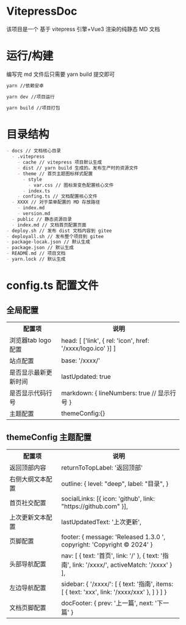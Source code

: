 # VitepressDoc

该项目是一个 基于 vitepress 引擎+Vue3 渲染的纯静态 MD 文档

# 运行/构建

编写完 md 文件后只需要 yarn build 提交即可

```markdown
yarn //依赖安卓

yarn dev //项目运行

yarn build //项目打包
```

# 目录结构

```markdown
- docs // 文档核心目录
  - .vitepress
    - cache // vitepress 项目默认生成
    - dist // yarn build 生成的。发布生产时的资源文件
    - theme // 首页主题图标样式配置
      - style
        - var.css // 图标渐变色配置核心文件
      - index.ts
    - confing.ts // 文档配置核心文件
  - XXXX // 对于菜单配置的 MD 存放路径
    - index.md
    - version.md
  - public // 静态资源目录
  - index.md // 文档首页配置页面
- deploy.sh // 发布 dist 文档内容到 gitee
- deployall.sh // 发布整个项目到 gitee
- package-locak.json // 默认生成
- package.json // 默认生成
- README.md // 项目文档
- yarn.lock // 默认生成
```

# config.ts 配置文件

## 全局配置

<table style="width:90%">
    <tr><th width="30%">配置项</th><th>说明</th></tr>
    <tr><td>浏览器tab logo配置</td>
        <td>
            head: [
                ['link', { rel: 'icon', href: '/xxxx/logo.ico' }]
            ]
        </td>
    </tr>
    <tr><td>站点配置</td>
        <td>
            base: '/xxxx/'
        </td>
    </tr>
    <tr><td>是否显示最新更新时间</td>
        <td>
            lastUpdated: true
        </td>
    </tr>
    <tr><td>是否显示代码行号</td>
        <td>
            markdown: {
                lineNumbers: true // 显示行号
            }
        </td>
    </tr>
    <tr><td>主题配置</td>
        <td>
             themeConfig:{}
        </td>
    </tr>
</table>

## themeConfig 主题配置

<table style="width:90%">
    <tr><th width="30%">配置项</th><th>说明</th></tr>
    <tr><td>返回顶部内容</td>
        <td>
            returnToTopLabel: '返回顶部'
        </td>
    </tr>
    <tr><td>右侧大纲文本配置</td>
        <td>
           outline: {
            level: "deep",
            label: "目录", 
            }
        </td>
    </tr>
    <tr><td>首页社交配置</td>
        <td>
            socialLinks: [{ icon: 'github', link: "https://github.com" }],
        </td>
    </tr>
    <tr><td>上次更新文本配置</td>
        <td>
            lastUpdatedText: '上次更新',
        </td>
    </tr>
    <tr><td>页脚配置</td>
        <td>
             footer: {
                message: 'Released 1.3.0 ',
                copyright: 'Copyright © 2024'
             }
        </td>
    </tr>
    <tr><td>头部导航配置</td>
        <td>
             nav: [
                { text: '首页', link: '/' },
                { text: '指南', link: '/xxxx/', activeMatch: '/xxxx' }
            ],
        </td>
    </tr>
    <tr><td>左边导航配置</td>
        <td>
             sidebar: {
                '/xxxx/': [
                    {
                    text: '指南',
                    items: [
                        { text: 'xxx', link: '/xxxx/xxx' },
                    ]
                    }
                ]
             }
        </td>
    </tr>
    <tr><td>文档页脚配置</td>
        <td>
            docFooter: { prev: '上一篇', next: '下一篇' }
        </td>
    </tr>
</table>
